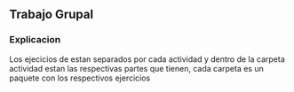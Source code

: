 ## Trabajo Grupal
### Explicacion
Los ejecicios de estan separados por cada actividad y dentro de la carpeta actividad estan las respectivas partes que tienen, cada carpeta es
un paquete con los respectivos ejercicios
